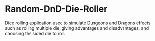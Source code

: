 # Random-DnD-Die-Roller
Dice rolling application used to simulate Dungeons and Dragons effects such as rolling multiple die, giving advantages and disadvantages, and choosing the sided die to roll. 
